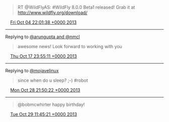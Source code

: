 > RT @WildFlyAS: #WildFly 8.0.0 Beta1 released! Grab it at http://www.wildfly.org/download/

<img src="/images/twitter/media/tweet.ico" width="12" /> [Fri Oct 04 22:01:38 +0000 2013](https://twitter.com/kenfinnigan/status/386249778562355200)

----

Replying to [@arungupta and @nmcl](https://twitter.com/arungupta/status/390975822703521792)

> awesome news! Look forward to working with you

<img src="/images/twitter/media/tweet.ico" width="12" /> [Thu Oct 17 23:55:11 +0000 2013](https://twitter.com/kenfinnigan/status/390989397241630720)

----

Replying to [@mojavelinux](https://twitter.com/mojavelinux/status/394887135804682240)

> since when do u sleep? ;-) #robot

<img src="/images/twitter/media/tweet.ico" width="12" /> [Mon Oct 28 21:50:22 +0000 2013](https://twitter.com/kenfinnigan/status/394944253534949378)

----

> @bobmcwhirter happy birthday!

<img src="/images/twitter/media/tweet.ico" width="12" /> [Tue Oct 29 11:45:21 +0000 2013](https://twitter.com/kenfinnigan/status/395154383614521344)